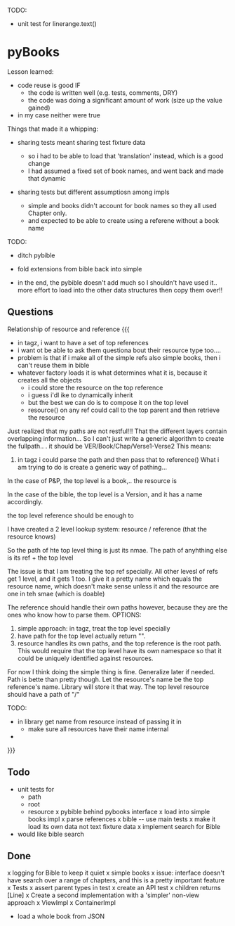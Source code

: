 

TODO:
- unit test for linerange.text()

pyBooks
=======

Lesson learned:
- code reuse is good IF
  - the code is written well (e.g. tests, comments, DRY)
  - the code was doing a significant amount of work (size up the value gained)
- in my case neither were true

Things that made it a whipping:

- sharing tests meant sharing test fixture data
  - so i had to be able to load that 'translation' instead, which is a good change
  - I had assumed a fixed set of book names, and went back and made that
    dynamic

- sharing tests but different assumptiosn among impls
  - simple and books didn't account for book names so they all used Chapter only.
  - and expected to be able to create using a referene without a book name

TODO:
- ditch pybible
- fold extensions from bible back into simple


- in the end, the pybible doesn't add much so I shouldn't have used it.. more effort to load into the other data structures then copy them over!!



Questions
---------
Relationship of resource and reference
{{{
  - in tagz, i want to have a set of top references
  - i want ot be able to ask them questiona bout their resource type
    too....
  - problem is that if i make all of the simple refs also simple books,
    then i can't reuse them in bible
- whatever factory loads it is what determines what it is, because
  it creates all the objects
  - i could store the resource on the top reference
  - i guess i'dl ike to dynamically inherit
  - but the best we can do is to compose it on the top level
  - resource() on any ref could call to the top parent and then 
    retrieve the resource

Just realized that my paths are not restful!!!  That the different layers contain overlapping information... So I can't just write a generic algorithm to create the fullpath.. .  it should be    VER/Book/Chap/Verse1-Verse2
This means:
1. in tagz i could parse the path and then pass that to reference()
What i am trying to do is create a generic way of pathing...

In the case of P&P, the top level is a book,.. the resource is 

In the case of the bible, the top level is a Version, and it has a name accordingly.

the top level reference should be enough to 

I have created a 2 level lookup system:
  resource / reference (that the resource knows)

  So the path of hte top level thing is just its nmae.
  The path of anyhthing else is its ref + the top level


The issue is that I am treating the top ref specially.  All other levesl of refs get 1 level, and it gets 1 too.
I give it a pretty name which equals the resource name, which doesn't make sense unless it and the resource are one in teh smae (which is doable)

The reference should handle their own paths however, because they are the ones who know how to parse them.
OPTIONS:
1. simple approach: in tagz, treat the top level specially
2. have path for the top level actually return "".
3. resource handles its own paths, and the top reference is the root path.  This would require that the top level have its own namespace so that it could be uniquely identified against resources.

For now I think doing the simple thing is fine. Generalize later if needed. Path is bette than pretty though.
Let the resource's name be the top reference's name. Library will store it that way. The top level resource should have a path of "/"

TODO:
- in library get name from resource instead of passing it in
  - make sure all resources have their name internal
-   
}}}

Todo
----
- unit tests for
  - path
  - root
  - resource
x pybible behind pybooks interface
  x load into simple books impl
  x parse references
x bible -- use main tests
  x make it load its own data not text fixture data
  x implement search for Bible
- would like bible search 


Done
----
x logging for Bible to keep it quiet
x simple books
  x issue: interface doesn't have search over a range of chapters, and
    this is a pretty important feature
x Tests
  x assert parent types in test
  x create an API test
x children returns [Line]
x Create a second implementation with a 'simpler' non-view approach
  x ViewImpl
  x ContainerImpl
- load a whole book from JSON

